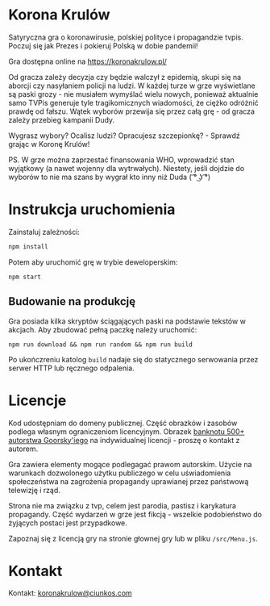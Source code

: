 # Korona Krulów

Satyryczna gra o koronawirusie, polskiej polityce i propagandzie tvpis. Poczuj się jak Prezes i pokieruj Polską w dobie pandemii!

Gra dostępna online na https://koronakrulow.pl/

Od gracza zależy decyzja czy będzie walczył z epidemią, skupi się na aborcji czy nasyłaniem policji na ludzi. W każdej turze w grze wyświetlane są paski grozy - nie musiałem wymyślać wielu nowych, ponieważ aktualnie samo TVPis generuje tyle tragikomicznych wiadomości, że ciężko odróżnić prawdę od fałszu. Wątek wyborów przewija się przez całą grę - od gracza zależy przebieg kampanii Dudy.

Wygrasz wybory? Ocalisz ludzi? Opracujesz szczepionkę? - Sprawdź grając w Koronę Krulów!

PS. W grze można zaprzestać finansowania WHO, wprowadzić stan wyjątkowy (a nawet wojenny dla wytrwałych). Niestety, jeśli dojdzie do wyborów to nie ma szans by wygrał kto inny niż Duda ( ͡° ͜ʖ ͡°)

# Instrukcja uruchomienia

Zainstaluj zależności:

```sh
npm install
```

Potem aby uruchomić grę w trybie deweloperskim:

```
npm start
```

## Budowanie na produkcję

Gra posiada kilka skryptów ściągających paski na podstawie tekstów w akcjach. Aby zbudować pełną paczkę należy uruchomić:

```
npm run download && npm run random && npm run build
```

Po ukończreniu katolog `build` nadaje się do statycznego serwowania przez serwer HTTP lub ręcznego odpalenia.

# Licencje

Kod udostępniam do domeny publicznej. Część obrazków i zasobów podlega własnym ograniczeniom licencyjnym. Obrazek [banknotu 500+ autorstwa Goorsky'iego](http://goorsky.pl/nowy-banknot-500/) na indywidualnej licencji - proszę o kontakt z autorem.

Gra zawiera elementy mogące podlegagać prawom autorskim. Użycie na warunkach dozwolonego użytku publiczego w celu uświadomienia społeczeństwa na zagrożenia propagandy uprawianej przez państwową telewizję i rząd.

Strona nie ma związku z tvp, celem jest parodia, pastisz i karykatura propagandy. Część wydarzeń w grze jest fikcją - wszelkie podobieństwo do żyjących postaci jest przypadkowe.

Zapoznaj się z licencją gry na stronie głownej gry lub w pliku `/src/Menu.js`.

# Kontakt

Kontakt: koronakrulow@ciunkos.com
